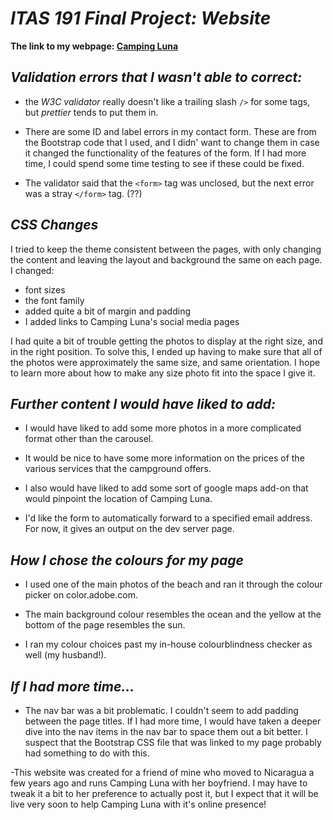 
# ***ITAS 191 Final Project: Website*** #

**The link to my webpage: [Camping Luna](https://dev.itas.ca/~christine.bergen/ITAS191/FinalProject/)**

## ***Validation errors that I wasn't able to correct:***
- the *W3C validator* really doesn't like a trailing slash ```/>``` for some 
tags, but *prettier* tends to put them in. 

- There are some ID and label errors in my contact form. These are from the 
Bootstrap code that I used, and I didn' want to change them in case it changed
the functionality of the features of the form. If I had more time, I could 
spend some time testing to see if these could be fixed.

- The validator said that the ```<form>``` tag was unclosed, but the next error was a stray ```</form>``` tag. (??) 


## ***CSS Changes***
I tried to keep the theme consistent between the pages, with only changing the 
content and leaving the layout and background the same on each page. 
I changed: 
- font sizes 
- the font family 
- added quite a bit of margin and padding 
- I added links to Camping Luna's social media pages 

I had quite a bit of trouble getting the photos to display at the right size, and in the
right position. To solve this, I ended up having to make sure that all of the photos were
approximately the same size, and same orientation. I hope to learn more about how to 
make any size photo fit into the space I give it.

## ***Further content I would have liked to add:***
- I would have liked to add some more photos in a more complicated format other
than the carousel. 
 
- It would be nice to have some more information on the prices of 
the various services that the campground offers.

- I also would have liked to add some sort of google maps add-on that would pinpoint 
the location of Camping Luna.

- I'd like the form to automatically forward to a specified email address. For now, it 
gives an output on the dev server page.

## ***How I chose the colours for my page***
- I used one of the main photos of the beach and ran it through the colour picker on 
color.adobe.com. 

- The main background colour resembles the ocean and the yellow at the bottom of 
the page resembles the sun. 

- I ran my colour choices past my in-house colourblindness checker as well (my husband!).

## ***If I had more time...***
- The nav bar was a bit problematic. I couldn't seem to add padding between the 
page titles. If I had more time, I would have taken a deeper dive into the nav items
in the nav bar to space them out a bit better. I suspect that the Bootstrap CSS file
that was linked to my page probably had something to do with this.

-This website was created for a friend of mine who moved to Nicaragua a few years 
ago and runs Camping Luna with her boyfriend. I may have to tweak it a bit to her 
preference to actually post it, but I expect that it will be live very soon to help 
Camping Luna with it's online presence!
